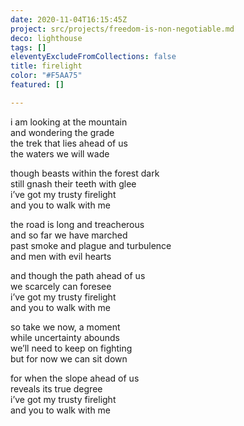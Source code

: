 ```yaml
---
date: 2020-11-04T16:15:45Z
project: src/projects/freedom-is-non-negotiable.md
deco: lighthouse
tags: []
eleventyExcludeFromCollections: false
title: firelight
color: "#F5AA75"
featured: []

---
```

i am looking at the mountain  
and wondering the grade  
the trek that lies ahead of us  
the waters we will wade

though beasts within the forest dark  
still gnash their teeth with glee  
i’ve got my trusty firelight  
and you to walk with me

>

the road is long and treacherous  
and so far we have marched  
past smoke and plague and turbulence  
and men with evil hearts

and though the path ahead of us  
we scarcely can foresee  
i’ve got my trusty firelight  
and you to walk with me

>

so take we now, a moment  
while uncertainty abounds  
we’ll need to keep on fighting  
but for now we can sit down

for when the slope ahead of us  
reveals its true degree  
i’ve got my trusty firelight  
and you to walk with me
